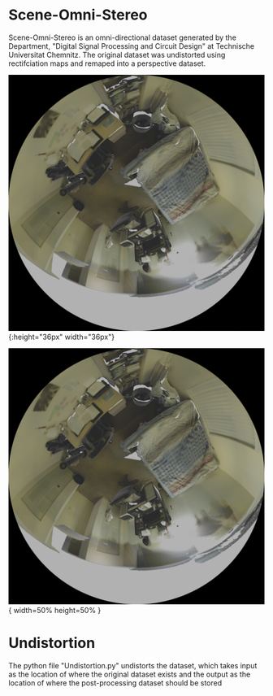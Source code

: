 # Scene-Omni-Stereo

Scene-Omni-Stereo is an omni-directional dataset generated by the Department, "Digital Signal Processing and Circuit Design" at Technische Universitat Chemnitz.
The original dataset was undistorted using rectifciation maps and remaped into a perspective dataset.

![](Resources/Distorted_Left.png){:height="36px" width="36px"}

![test image size](Resources/Distorted_Left.png){ width=50% height=50% }



# Undistortion
The python file "Undistortion.py" undistorts the dataset, which takes input as the location of where the original dataset exists and the output as the location of where the post-processing dataset should be stored 
